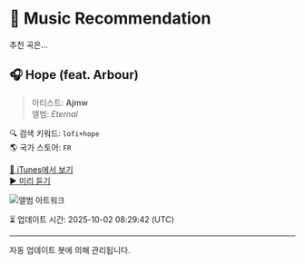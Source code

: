 
# 🎵 Music Recommendation

추천 곡은...

## 🎧 Hope (feat. Arbour)  
> 아티스트: **Ajmw**  
> 앨범: _Eternal_  

🔍 검색 키워드: `lofi+hope`  
🌎 국가 스토어: `FR`

[🔗 iTunes에서 보기](https://music.apple.com/fr/album/hope-feat-arbour/1513590690?i=1513590695&uo=4)  
[▶️ 미리 듣기](https://audio-ssl.itunes.apple.com/itunes-assets/AudioPreview115/v4/94/ad/23/94ad2340-95f7-5404-054c-c0fdb8624a94/mzaf_16066960948001049143.plus.aac.p.m4a)

![앨범 아트워크](https://is1-ssl.mzstatic.com/image/thumb/Music125/v4/0f/18/85/0f18854b-ed36-61ac-5931-e5767ad42673/5054284543239.png/100x100bb.jpg)

⏳ 업데이트 시간: 2025-10-02 08:29:42 (UTC)

---
자동 업데이트 봇에 의해 관리됩니다.
